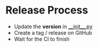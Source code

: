 # Release Process

* Update the __version__ in [\_\_init\_\_.py](../src/ros_d2/ros_d2/__init__.py)
* Create a tag / release on GitHub
* Wait for the CI to finish
